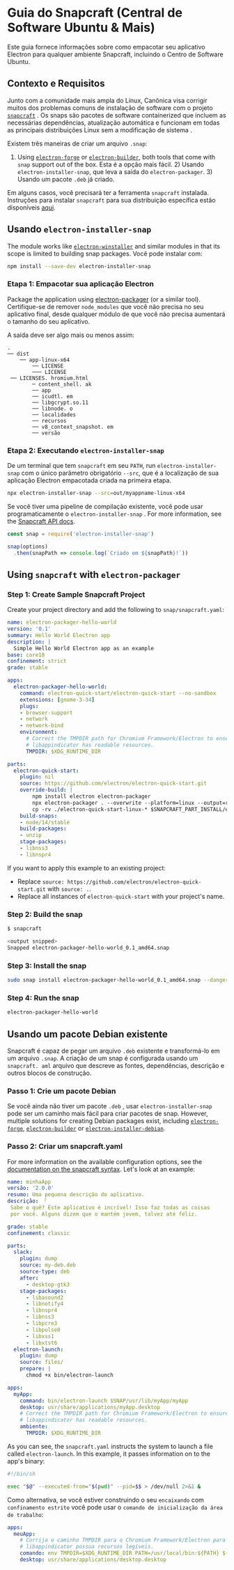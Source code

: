 # Guia do Snapcraft (Central de Software Ubuntu & Mais)

Este guia fornece informações sobre como empacotar seu aplicativo Electron para qualquer ambiente Snapcraft, incluindo o Centro de Software Ubuntu.

## Contexto e Requisitos

Junto com a comunidade mais ampla do Linux, Canônica visa corrigir muitos dos problemas comuns de instalação de software com o projeto [`snapcraft`](https://snapcraft.io/) . Os snaps são pacotes de software containerized que incluem as necessárias dependências, atualização automática e funcionam em todas as principais distribuições Linux sem a modificação de sistema .

Existem três maneiras de criar um arquivo `.snap`:

1) Using [`electron-forge`][electron-forge] or [`electron-builder`][electron-builder], both tools that come with `snap` support out of the box. Esta é a opção mais fácil. 2) Usando `electron-installer-snap`, que leva a saída do `electron-packager`. 3) Usando um pacote `.deb` já criado.

Em alguns casos, você precisará ter a ferramenta `snapcraft` instalada. Instruções para instalar `snapcraft` para sua distribuição específica estão disponíveis [aqui](https://snapcraft.io/docs/installing-snapcraft).

## Usando `electron-installer-snap`

The module works like [`electron-winstaller`][electron-winstaller] and similar modules in that its scope is limited to building snap packages. Você pode instalar com:

```sh
npm install --save-dev electron-installer-snap
```

### Etapa 1: Empacotar sua aplicação Electron

Package the application using [electron-packager][electron-packager] (or a similar tool). Certifique-se de remover `node_modules` que você não precisa no seu aplicativo final, desde qualquer módulo de que você não precisa aumentará o tamanho do seu aplicativo.

A saída deve ser algo mais ou menos assim:

```plaintext
.
── dist
    ── app-linux-x64
        ── LICENSE
        ─── LICENSE 
 ── LICENSES. hromium.html
        ─ content_shell. ak
        ── app
        ── icudtl. em
        ── libgcrypt.so.11
        ── libnode. o
        ── localidades
        ── recursos
        ── v8_context_snapshot. em
        ── versão
```

### Etapa 2: Executando `electron-installer-snap`

De um terminal que tem `snapcraft` em seu `PATH`, run `electron-installer-snap` com o único parâmetro obrigatório `--src`, que é a localização de sua aplicação Electron empacotada criada na primeira etapa.

```sh
npx electron-installer-snap --src=out/myappname-linux-x64
```

Se você tiver uma pipeline de compilação existente, você pode usar programaticamente o `electron-installer-snap` . For more information, see the [Snapcraft API docs][snapcraft-syntax].

```js
const snap = require('electron-installer-snap')

snap(options)
  .then(snapPath => console.log(`Criado em ${snapPath}!`))
```

## Using `snapcraft` with `electron-packager`

### Step 1: Create Sample Snapcraft Project

Create your project directory and add the following to `snap/snapcraft.yaml`:

```yaml
name: electron-packager-hello-world
version: '0.1'
summary: Hello World Electron app
description: |
  Simple Hello World Electron app as an example
base: core18
confinement: strict
grade: stable

apps:
  electron-packager-hello-world:
    command: electron-quick-start/electron-quick-start --no-sandbox
    extensions: [gnome-3-34]
    plugs:
    - browser-support
    - network
    - network-bind
    environment:
      # Correct the TMPDIR path for Chromium Framework/Electron to ensure
      # libappindicator has readable resources.
      TMPDIR: $XDG_RUNTIME_DIR

parts:
  electron-quick-start:
    plugin: nil
    source: https://github.com/electron/electron-quick-start.git
    override-build: |
        npm install electron electron-packager
        npx electron-packager . --overwrite --platform=linux --output=release-build --prune=true
        cp -rv ./electron-quick-start-linux-* $SNAPCRAFT_PART_INSTALL/electron-quick-start
    build-snaps:
    - node/14/stable
    build-packages:
    - unzip
    stage-packages:
    - libnss3
    - libnspr4
```

If you want to apply this example to an existing project:

- Replace `source: https://github.com/electron/electron-quick-start.git` with `source: .`.
- Replace all instances of `electron-quick-start` with your project's name.

### Step 2: Build the snap

```sh
$ snapcraft

<output snipped>
Snapped electron-packager-hello-world_0.1_amd64.snap
```

### Step 3: Install the snap

```sh
sudo snap install electron-packager-hello-world_0.1_amd64.snap --dangerous
```

### Step 4: Run the snap

```sh
electron-packager-hello-world
```

## Usando um pacote Debian existente

Snapcraft é capaz de pegar um arquivo `.deb` existente e transformá-lo em um arquivo `.snap`. A criação de um snap é configurada usando um `snapcraft. aml` arquivo que descreve as fontes, dependências, descrição e outros blocos de construção.

### Passo 1: Crie um pacote Debian

Se você ainda não tiver um pacote `.deb` , usar `electron-installer-snap` pode ser um caminho mais fácil para criar pacotes de snap. However, multiple solutions for creating Debian packages exist, including [`electron-forge`][electron-forge], [`electron-builder`][electron-builder] or [`electron-installer-debian`][electron-installer-debian].

### Passo 2: Criar um snapcraft.yaml

For more information on the available configuration options, see the [documentation on the snapcraft syntax][snapcraft-syntax]. Let's look at an example:

```yaml
name: minhaApp
versão: '2.0.0'
resumo: Uma pequena descrição do aplicativo.
descrição: 「
 Sabe o quê? Este aplicativo é incrível! Isso faz todas as coisas
 por você. Alguns dizem que o mantém jovem, talvez até feliz.

grade: stable
confinement: classic

parts:
  slack:
    plugin: dump
    source: my-deb.deb
    source-type: deb
    after:
      - desktop-gtk3
    stage-packages:
      - libasound2
      - libnotify4
      - libnspr4
      - libnss3
      - libpcre3
      - libpulse0
      - libxss1
      - libxtst6
  electron-launch:
    plugin: dump
    source: files/
    prepare: |
      chmod +x bin/electron-launch

apps:
  myApp:
    command: bin/electron-launch $SNAP/usr/lib/myApp/myApp
    desktop: usr/share/applications/myApp.desktop
    # Correct the TMPDIR path for Chromium Framework/Electron to ensure
    # libappindicator has readable resources.
    ambiente:
      TMPDIR: $XDG_RUNTIME_DIR
```

As you can see, the `snapcraft.yaml` instructs the system to launch a file called `electron-launch`. In this example, it passes information on to the app's binary:

```sh
#!/bin/sh

exec "$@" --executed-from="$(pwd)" --pid=$$ > /dev/null 2>&1 &
```

Como alternativa, se você estiver construindo o seu `encaixando` com `confinamento estrito` você pode usar o `comando de inicialização da área de trabalho`:

```yaml
apps:
  meuApp:
    # Corrija o caminho TMPDIR para o Chromium Framework/Electron para garantir que
    # libappindicator possua recursos legíveis.
    comando: env TMPDIR=$XDG_RUNTIME_DIR PATH=/usr/local/bin:${PATH} ${SNAP}/bin/desktop-launch $SNAP/myApp/desktop
    desktop: usr/share/applications/desktop.desktop
```

[snapcraft-syntax]: https://docs.snapcraft.io/build-snaps/syntax
[snapcraft-syntax]: https://docs.snapcraft.io/build-snaps/syntax
[electron-packager]: https://github.com/electron/electron-packager
[electron-forge]: https://github.com/electron-userland/electron-forge
[electron-builder]: https://github.com/electron-userland/electron-builder
[electron-installer-debian]: https://github.com/unindented/electron-installer-debian
[electron-winstaller]: https://github.com/electron/windows-installer
